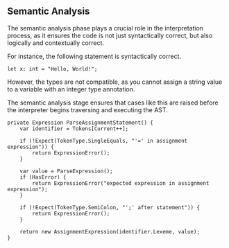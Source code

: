 ## Semantic Analysis

The semantic analysis phase plays a crucial role in the interpretation process, as it ensures the code is not just syntactically correct, but also logically and contextually correct.

For instance, the following statement is syntactically correct.

```
let x: int = "Hello, World!";
```

However, the types are not compatible, as you cannot assign a string value to a variable with an integer type annotation.

The semantic analysis stage ensures that cases like this are raised before the interpreter begins traversing and executing the AST. 

```
private Expression ParseAssignmentStatement() {
    var identifier = Tokens[Current++];

    if (!Expect(TokenType.SingleEquals, "'=' in assignment expression")) {
        return ExpressionError();
    }

    var value = ParseExpression();
    if (HasError) {
        return ExpressionError("expected expression in assignment expression");
    }

    if (!Expect(TokenType.SemiColon, "';' after statement")) {
        return ExpressionError();
    }

    return new AssignmentExpression(identifier.Lexeme, value);
}
```